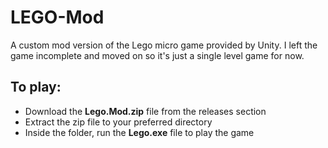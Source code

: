 # LEGO-Mod

A custom mod version of the Lego micro game provided by Unity. 
I left the game incomplete and moved on so it's just a single level game for now.


## To play:
- Download the **Lego.Mod.zip** file from the releases section
- Extract the zip file to your preferred directory
- Inside the folder, run the **Lego.exe** file to play the game

